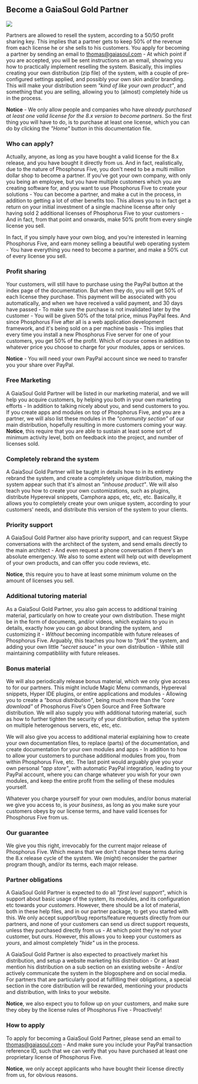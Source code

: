 ## Become a GaiaSoul Gold Partner

<img class="desktop-help-icon-image" src="/modules/desktop/media/logo.svg" />

Partners are allowed to resell the system, according to a 50/50 profit sharing key. This implies that
a partner gets to keep 50% of the revenue from each license he or she sells to his customers.
You apply for becoming a partner by sending an email to thomas@gaiasoul.com - At which point if you are accepted,
you will be sent instructions on an email, showing you how to practically implement reselling the system.
Basically, this implies creating your own distribution (zip file) of the system, with a couple of pre-configured
settings applied, and possibly your own skin and/or branding. This will make your distribution seem
_"kind of like your own product"_, and something that you are selling, allowing you to (almost) completely
hide us in the process.

**Notice** - We only allow people and companies who have _already purchased at least one valid license for the
8.x version to become partners_. So the first thing you will have to do, is to purchase at least one license,
which you can do by clicking the _"Home"_ button in this documentation file.

### Who can apply?

Actually, anyone, as long as you have bought a valid license for the 8.x release, and you have bought it directly
from us. And in fact, realistically, due to the nature of Phosphorus Five, you don't need to be a multi million
dollar shop to become a partner. If you've got your own company, with only you being an employee, but you have
multiple customers which you are creating software for, and you want to use Phosphorus Five to create your
solutions - You can become a partner, and make a cut in the process, in addition to getting a lot of other
benefits too. This allows you to in fact get a return on your initial investment of a single machine license
after only having sold 2 additional licenses of Phosphorus Five to your customers - And in fact, from that
point and onwards, make 50% profit from every single license you sell.

In fact, if you simply have your own blog, and you're interested in learning Phosphorus Five, and earn money
selling a beautiful web operating system - You have everything you need to become a partner, and make a 50% cut
of every license you sell.

### Profit sharing

Your customers, will still have to purchase using the PayPal button at the index page of the documentation.
But when they do, you will get 50% of each license they purchase. This payment will be associated with
you automatically, and when we have received a valid payment, and 30 days have passed - To make sure the purchase
is not invalidated later by the customer - You will be given 50% of the total price, minus PayPal fees.
And since Phosphorus Five after all is a web application development framework, and it's being sold on a
per machine basis - This implies that every time you install a new Phosphorus Five server for one of your
customers, you get 50% of the profit. Which of course comes in addition to whatever price you choose to charge for
your modules, apps or services.

**Notice** - You will need your own PayPal account since we need to transfer you your share over PayPal.

### Free Marketing

A GaiaSoul Gold Partner will be listed in our marketing material, and we will help you acquire customers, by
helping you both in your own marketing efforts - In addition to talking nicely about you, and send customers
to you. If you create apps and modules on top of Phosphorus Five, and you are a partner, we will also list these
modules in the _"community section"_ of our main distribution, hopefully resulting in more customers coming
your way. **Notice**, this require that you are able to sustain at least some sort of minimum activity level,
both on feedback into the project, and number of licenses sold.

### Completely rebrand the system

A GaiaSoul Gold Partner will be taught in details how to in its entirety rebrand the system, and create a
completely unique distribution, making the system appear such that it's almost an _"inhouse product"_. We
will also teach you how to create your own customizations, such as plugins, distribute Hypereval snippets,
Camphora apps, etc, etc, etc. Basically, it allows you to completely create your own unique system, according
to your customers' needs, and distribute this version of the system to your clients.

### Priority support

A GaiaSoul Gold Partner also have priority support, and can request Skype conversations with the architect of
the system, and send emails directly to the main architect - And even request a phone conversation if there's
an absolute emergency. We also to some extent will help out with development of your own products, and can
offer you code reviews, etc.

**Notice**, this require you to have at least some minimum volume on the amount of licenses you sell.

### Additional tutoring material

As a GaiaSoul Gold Partner, you also gain access to additional training material, particularly on how to create
your own distribution. These might be in the form of documents, and/or videos, which explains to you in details,
exactly how you can go about branding the system, and customizing it - _Without_ becoming incompatible with future
releases of Phosphorus Five. Arguably, this teaches you how to _"fork"_ the system, and adding your own little
_"secret sauce"_ in your own distribution - While still maintaining compatiblility with future releases.

### Bonus material

We will also periodically release bonus material, which we only give access to for our partners. This might include
Magic Menu commands, Hypereval snippets, Hyper IDE plugins, or entire applications and modules - Allowing you
to create a _"bonus distribution"_, being much more than the _"core download"_ of Phosphorus Five's Open Source
and Free Software distribution. We will also supply you with additional tutoring material, such as how to
further tighten the security of your distribution, setup the system on multiple heterogenous servers, etc, etc,
etc.

We will also give you access to additional material explaining how to create your own documentation files, to
replace (parts) of the documentation, and create documentation for your own modules and apps - In addition to
how to allow your customers to purchase additional modules from you, from within Phosphorus Five, etc. The last
point would arguably give you your own personal _"app store"_, with automatic PayPal integration, leading to your
PayPal account, where you can charge whatever you wish for your own modules, and keep the entire profit from
the selling of these modules yourself.

Whatever you charge yourself for your own modules, and/or bonus material we give you access to, is _your business_,
as long as you make sure your customers obeys by our license terms, and have valid licenses for Phosphorus Five
from us.

### Our guarantee

We give you this right, irrevocably for the current major release of Phosphorus Five. Which means that we don't
change these terms during the 8.x release cycle of the system. We (might) reconsider the partner program though,
and/or its terms, each major release.

### Partner obligations

A GaiaSoul Gold Partner is expected to do all _"first level support"_, which is support about basic usage
of the system, its modules, and its configuration etc towards _your customers_. However, there should be a
lot of material, both in these help files, and in our partner package, to get you started with this. We
only accept support/bug reports/feature requests directly from our partners, and none of your customers
can send us direct support requests, unless they purchased directly from us - At which point they're not
your customer, but ours. However, this allows you to keep your customers as _yours_, and almost completely
_"hide"_ us in the process.

A GaiaSoul Gold Partner is also expected to proactively market his distribution, and setup a website
marketing his distribution - Or at least mention his distribution on a sub section on an existing website -
And/or actively communicate the system in the blogosphere and on social media. For partners that are particularly good at
fulfilling their obligations, a special section in the core distribution will be rewarded, mentioning
your products and distribution, with links to your website.

**Notice**, we also expect you to follow up on your customers, and make sure they obey by the license rules
of Phosphorus Five - Proactively!

### How to apply

To apply for becoming a GaiaSoul Gold Partner, please send an email to thomas@gaiasoul.com - And make sure
you include your PayPal transaction reference ID, such that we can verify that you have purchased at least
one proprietary license of Phosphorus Five.

**Notice**, we only accept applicants who have bought their license directly from us, for obvious reasons.
